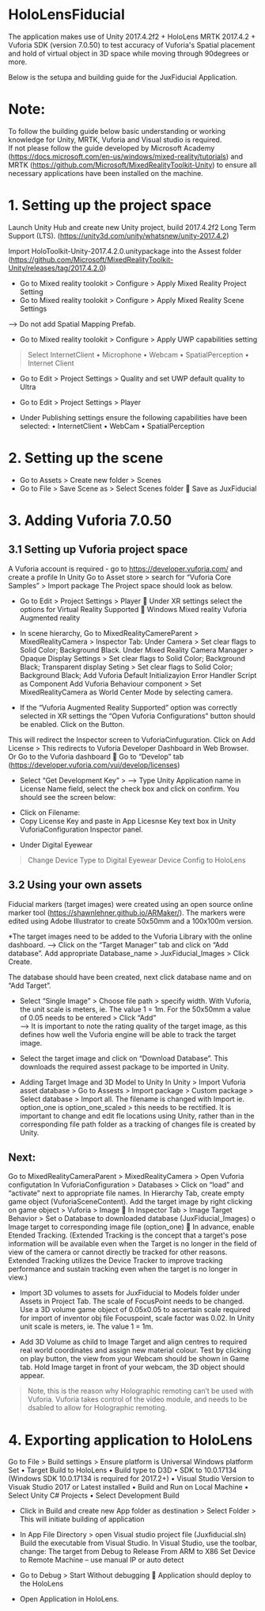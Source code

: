 # HoloLensFiducial
The application makes use of Unity 2017.4.2f2 + HoloLens MRTK 2017.4.2 + Vuforia SDK (version 7.0.50) to test accuracy of Vuforia's Spatial placement and hold of virtual object in 3D space while moving through 90degrees or more.

Below is the setupa and building guide for the JuxFiducial Application.

# Note:
To follow the building guide below basic understanding or working knowledge for Unity, MRTK, Vuforia and Visual studio is required.  
If not please follow the guide developed by Microsoft Academy (https://docs.microsoft.com/en-us/windows/mixed-reality/tutorials) and MRTK (https://github.com/Microsoft/MixedRealityToolkit-Unity) to ensure all necessary applications have been installed on the machine.

# 1. Setting up the project space #
Launch Unity Hub and create new Unity project, build 2017.4.2f2 Long Term Support (LTS).  (https://unity3d.com/unity/whatsnew/unity-2017.4.2)

Import HoloToolkit-Unity-2017.4.2.0.unitypackage into the Assest folder
(https://github.com/Microsoft/MixedRealityToolkit-Unity/releases/tag/2017.4.2.0)

* Go to Mixed reality toolokit > Configure > Apply Mixed Reality Project Setting
* Go to Mixed reality toolokit > Configure > Apply Mixed Reality Scene Settings
 
--> Do not add Spatial Mapping Prefab. 

* Go to Mixed reality toolokit > Configure > Apply UWP capabilities setting 
> Select
InternetClient
•	Microphone
•	Webcam
•	SpatialPerception
•	Internet Client 
 
* Go to Edit > Project Settings > Quality and set UWP default quality to Ultra
 
* Go to Edit > Project Settings > Player
- Under Publishing settings ensure the following capabilities have been selected:
•	InternetClient
•	WebCam
•	SpatialPerception 

# 2. Setting up the scene #
* Go to Assets > Create new folder > Scenes 
* Go to File > Save Scene as > Select Scenes folder  Save as JuxFiducial

# 3. Adding Vuforia 7.0.50 #
## 3.1 Setting up Vuforia project space ## 
A Vuforia account is required - go to https://developer.vuforia.com/ and create a profile
In Unity Go to Asset store > search for “Vuforia Core Samples” > Import package
The Project space should look as below. 
 
* Go to Edit > Project Settings > Player  Under XR settings select the options for
Virtual Reality Supported  Windows Mixed reality
Vuforia Augmented reality 

* In scene hierarchy, Go to MixedRealityCamereParent > MixedRealityCamera > Inspector Tab:
Under Camera > Set clear flags to Solid Color; Background Black.
Under Mixed Reality Camera Manager > 
Opaque Display Settings > Set clear flags to Solid Color; Background Black;
Transparent display Seting > Set clear flags to Solid Color; Background Black;
Add Vuforia Default Initializayion Error Handler Script as Component
Add Vuforia Behaviour component > Set MixedRealityCamera as World Center Mode by selecting camera.

* If the “Vuforia Augmented Reality Supported” option was correctly selected in XR settings the “Open Vuforia Configurations” button should be enabled. Click on the Button. 
 
This will redirect the Inspector screen to VuforiaCinfuguration. Click on Add License > This redirects to Vuforia Developer Dashboard in Web Browser. Or Go to the Vuforia dashboard  Go to “Develop” tab (https://developer.vuforia.com/vui/develop/licenses) 

 * Select “Get Development Key” >
 --> Type Unity Application name in License Name field, select the check box and click on confirm. You should see the screen below:

 - Click on Filename:
  - Copy License Key and paste in App Licesnse Key text box in Unity VuforiaConfiguration Inspector panel.

* Under Digital Eyewear 
> Change Device Type to Digital Eyewear
> Device Config to HoloLens

##  3.2 Using your own assets ##
Fiducial markers (target images) were created using an open source online marker tool (https://shawnlehner.github.io/ARMaker/). The markers were edited using Adobe Illustrator to create 50x50mm and a 100x100m version. 
 
*The target images need to be added to the Vuforia Library with the online dashboard.
--> Click on the “Target Manager” tab and click on “Add database”. Add appropriate Database_name > JuxFiducial_Images > Click Create.

The database should have been created, next click database name and on “Add Target”. 
 
* Select “Single Image” > Choose file path > specify width. 
With Vuforia, the unit scale is meters, ie. The value 1 = 1m. For the 50x50mm a value of 0.05 needs to be entered > Click “Add”  
--> It is important to note the rating quality of the target image, as this defines how well the Vuforia engine will be able to track the target image.

* Select the target image and  click on “Download Database”. This downloads the 
required assest package to be imported in Unity. 

* Adding Target Image and 3D Model to Unity
In Unity > Import Vuforia asset database > Go to Assests > Import package > Custom package > Select database > Import all.
The filename is changed with Import ie. option_one is option_one_scaled > this needs to be rectified. It is important to change and edit fle locations using Unity, rather than  in the corresponding file path folder as a tracking of changes file is created by Unity.  

## Next:
Go to MixedRealityCameraParent > MixedRealityCamera > Open Vuforia configutation
In VuforiaConfiguration > Databases >  Click on “load” and “activate” next to appropriate file names.
In Hierarchy Tab, create empty game object (VuforiaSceneContent). 
Add the target image by right clicking on game object > Vuforia > Image 
	In Inspector Tab > Image Target Behavior > Set 
o	Database to downloaded database (JuxFiducial_Images)
o	Image target to corresponding image file (option_one)
	In advance, enable Etended Tracking.
(Extended Tracking is the concept that a target's pose information will be available even when the Target is no longer in the field of view of the camera or cannot directly be tracked for other reasons. Extended Tracking utilizes the Device Tracker to improve tracking performance and sustain tracking even when the target is no longer in view.)

* Import 3D volumes to assets for JuxFiducial to Models folder under Assets in Project Tab. The scale of FocusPoint needs to be changed.
Use a 3D volume game object of 0.05x0.05 to ascertain scale required for import of inventor obj file Focuspoint, scale factor was 0.02. In Unity unit scale is meters, ie. The value 1 = 1m. 


* Add 3D Volume as child to Image Target and align centres to required real world coordinates and assign new material colour. Test by clicking on play button, the view from your Webcam should be shown in Game tab. Hold Image target in front of your webcam, the 3D object should appear. 
 
> Note, this is the reason why Holographic remoting can’t be used with Vuforia. Vuforia takes control of the video module, and needs to be dsabled to allow for Holographic remoting.

# 4. Exporting application to HoloLens #
Go to File > Build settings > 
Ensure platform is Universal Windows platform
Set 
•	Target Build to HoloLens
•	Build type to D3D
•	SDK to 10.0.17134  (Windows SDK 10.0.17134 is required for 2017.2+)
•	Visual Studio Version to Visuak Studio 2017 or Latest installed
•	Build and Run on Local Machine
•	Select Unity C# Projects
•	Select Development Build
 
 
* Click in Build and create new App folder as destination > Select Folder > This will initiate building of application
 
* In App File Directory > open Visual studio project file (Juxfiducial.sln)
Build the executable from Visual Studio.
In Visual Studio, use the toolbar, change:
The target from Debug to Release 
From ARM to X86 
Set Device to  Remote Machine – use manual IP or auto detect

* Go to Debug > Start Without debugging  Application should deploy to the HoloLens
* Open Application in HoloLens.
 
